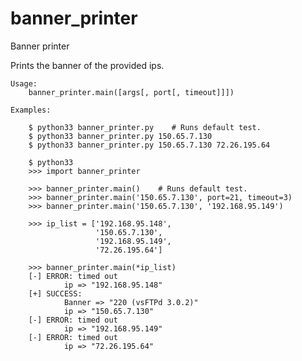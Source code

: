 banner_printer
==============

Banner printer


Prints the banner of the provided ips.

    Usage:
        banner_printer.main([args[, port[, timeout]]])

    Examples:

        $ python33 banner_printer.py    # Runs default test.
        $ python33 banner_printer.py 150.65.7.130
        $ python33 banner_printer.py 150.65.7.130 72.26.195.64

        $ python33
        >>> import banner_printer
        
        >>> banner_printer.main()    # Runs default test.
        >>> banner_printer.main('150.65.7.130', port=21, timeout=3)
        >>> banner_printer.main('150.65.7.130', '192.168.95.149')

        >>> ip_list = ['192.168.95.148',
                       '150.65.7.130',
                       '192.168.95.149',
                       '72.26.195.64']
                       
        >>> banner_printer.main(*ip_list)
        [-] ERROR: timed out
                ip => "192.168.95.148"
        [+] SUCCESS:
                Banner => "220 (vsFTPd 3.0.2)"
                ip => "150.65.7.130"
        [-] ERROR: timed out
                ip => "192.168.95.149"
        [-] ERROR: timed out
                ip => "72.26.195.64"
